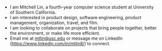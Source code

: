 - I am Mitchell Lin, a fourth-year computer science student at University of Southern California. 
- I am interested in product design, software engineering, product management, organization, travel, and film.
- I am looking to collaborate on projects that bring people together, better the environment, or make life more efficient.
- Email me at mtlin@usc.edu or message me on LinkedIn (https://www.linkedin.com/in/mtlin8/) to connect.

<!---
mtlin8/mtlin8 is a ✨ special ✨ repository because its `README.md` (this file) appears on your GitHub profile.
You can click the Preview link to take a look at your changes.
--->
